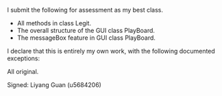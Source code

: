 I submit the following for assessment as my best class.

* All methods in class Legit.
* The overall structure of the GUI class PlayBoard.
* The messageBox feature in GUI class PlayBoard. 

I declare that this is entirely my own work, with the following documented exceptions:

All original.

Signed: Liyang Guan (u5684206)
